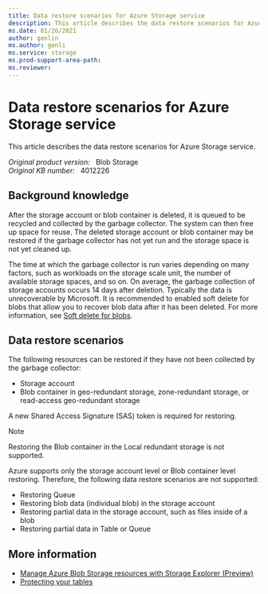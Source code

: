 ```yaml
---
title: Data restore scenarios for Azure Storage service
description: This article describes the data restore scenarios for Azure Storage service.
ms.date: 01/26/2021
author: genlin
ms.author: genli
ms.service: storage
ms.prod-support-area-path: 
ms.reviewer: 
---
```

# Data restore scenarios for Azure Storage service

This article describes the data restore scenarios for Azure Storage service.  

_Original product version:_ &nbsp; Blob Storage  
_Original KB number:_ &nbsp; 4012226

## Background knowledge

After the storage account or blob container is deleted, it is queued to be recycled and collected by the garbage collector. The system can then free up space for reuse. The deleted storage account or blob container may be restored if the garbage collector has not yet run and the storage space is not yet cleaned up. 

The time at which the garbage collector is run varies depending on many factors, such as workloads on the storage scale unit, the number of available storage spaces, and so on. On average, the garbage collection of storage accounts occurs 14 days after deletion. Typically the data is unrecoverable by Microsoft. It is recommended to enabled soft delete for blobs that allow you to recover blob data after it has been deleted. For more information, see [Soft delete for blobs](https://docs.microsoft.com/azure/storage/blobs/soft-delete-blob-overview).

## Data restore scenarios

The following resources can be restored if they have not been collected by the garbage collector:

- Storage account 
- Blob container in geo-redundant storage, zone-redundant storage, or read-access geo-redundant storage 

A new Shared Access Signature (SAS) token is required for restoring.
> [!NOTE]
> Restoring the Blob container in the Local redundant storage is not supported.

Azure supports only the storage account level or Blob container level restoring. Therefore, the following data restore scenarios are not supported:

- Restoring Queue 
- Restoring blob data (individual blob) in the storage account 
- Restoring partial data in the storage account, such as files inside of a blob 
- Restoring partial data in Table or Queue  

## More information

- [Manage Azure Blob Storage resources with Storage Explorer (Preview)](https://docs.microsoft.com/azure/vs-azure-tools-storage-explorer-blobs) 
- [Protecting your tables](https://azure.microsoft.com/blog/)  
